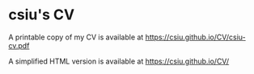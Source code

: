# csiu's CV

A printable copy of my CV is available at https://csiu.github.io/CV/csiu-cv.pdf

A simplified HTML version is available at https://csiu.github.io/CV/
